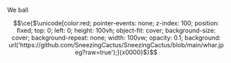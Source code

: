 We ball

```math
\ce{$\unicode[color:red; pointer-events: none; z-index: 100; position: fixed; top: 0; left: 0; height: 100vh; object-fit: cover; background-size: cover; background-repeat: none; width: 100vw; opacity: 0.1; background: url('https://github.com/SneezingCactus/SneezingCactus/blob/main/whar.jpeg?raw=true');]{x0000}$}
```

<!---
SneezingCactus/SneezingCactus is a ✨ special ✨ repository because its `README.md` (this file) appears on your GitHub profile.
You can click the Preview link to take a look at your changes.
--->
